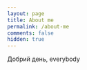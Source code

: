 ```yaml
---
layout: page
title: About me
permalink: /about-me
comments: false
hidden: true
---
```


<div class="row justify-content-between">
<div class="col-md-8 pr-5">

<p>Добрий день, everybody</p>


</div>

</div>

